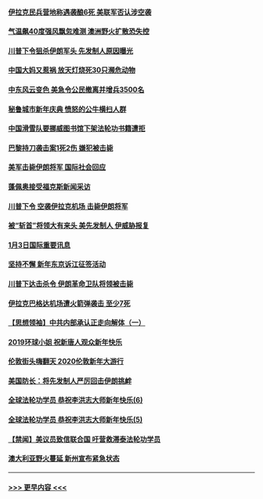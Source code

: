 #### [伊拉克民兵营地称遇袭酿6死 美联军否认涉空袭](../pages/prog202/a102745093.md?t=01042355) 
#### [气温飙40度强风飘忽难测 澳洲野火扩散恐失控](../pages/prog202/a102744951.md?t=01042355) 
#### [川普下令狙杀伊朗军头 先发制人原因曝光](../pages/prog202/a102744900.md?t=01042355) 
#### [中国大妈又惹祸 放天灯烧死30只濒危动物](../pages/prog202/a102744899.md?t=01042355) 
#### [中东风云变色 美急令公民撤离并增兵3500名](../pages/prog202/a102744827.md?t=01042355) 
#### [秘鲁城市新年庆典 愤怒的公牛横扫人群](../pages/prog202/a102744618.md?t=01042355) 
#### [中国滑雪队要挪威图书馆下架法轮功书籍遭拒](../pages/prog202/a102744639.md?t=01042355) 
#### [巴黎持刀袭击案1死2伤 嫌犯被击毙](../pages/prog202/a102744566.md?t=01042355) 
#### [美军击毙伊朗将军 国际社会回应](../pages/prog202/a102744485.md?t=01042355) 
#### [蓬佩奥接受福克斯新闻采访](../pages/prog202/a102744480.md?t=01042355) 
#### [川普下令 空袭伊拉克机场 击毙伊朗将军](../pages/prog202/a102744470.md?t=01042355) 
#### [被“斩首”将领大有来头 美先发制人 伊威胁报复](../pages/prog202/a102744454.md?t=01042355) 
#### [1月3日国际重要讯息](../pages/prog202/a102744301.md?t=01042355) 
#### [坚持不懈 新年东京诉江征签活动](../pages/prog202/a102744303.md?t=01042355) 
#### [川普下达击杀令 伊朗革命卫队将领被击毙](../pages/prog202/a102741911.md?t=01042355) 
#### [伊拉克巴格达机场遭火箭弹袭击 至少7死](../pages/prog202/a102744115.md?t=01042355) 
#### [【思想领袖】中共内部承认正走向解体（一）](../pages/prog202/a102744097.md?t=01042355) 
#### [2019环球小姐 祝新唐人观众新年快乐](../pages/prog202/a102744043.md?t=01042355) 
#### [伦敦街头嗨翻天 2020伦敦新年大游行](../pages/prog202/a102743925.md?t=01042355) 
#### [美国防长：将先发制人严厉回击伊朗挑衅](../pages/prog202/a102743930.md?t=01042355) 
#### [全球法轮功学员 恭祝李洪志大师新年快乐(6)](../pages/prog202/a102743899.md?t=01042355) 
#### [全球法轮功学员 恭祝李洪志大师新年快乐(5)](../pages/prog202/a102743766.md?t=01042355) 
#### [【禁闻】美议员致信联合国 吁营救滞泰法轮功学员](../pages/prog202/a102743781.md?t=01042355) 
#### [澳大利亚野火蔓延 新州宣布紧急状态](../pages/prog202/a102743681.md?t=01042355) 

----
#### [ >>> 更早内容 <<< ](../indexes/prog202-earlier.md)
